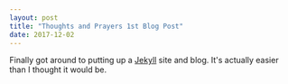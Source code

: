 ```yaml
---
layout: post
title: "Thoughts and Prayers 1st Blog Post"
date: 2017-12-02
---
```


Finally got around to putting up a [Jekyll](http://jekyllrb.com) site and blog. It's actually easier than I thought it would be.

